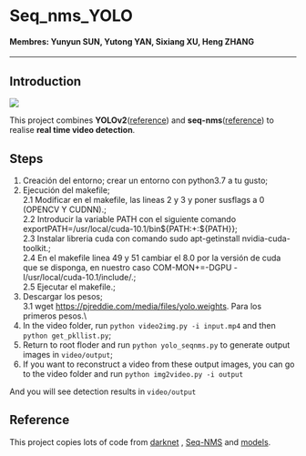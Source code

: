 # Seq_nms_YOLO

#### Membres: Yunyun SUN, Yutong YAN, Sixiang XU, Heng ZHANG

---

## Introduction

![](img/index.jpg) 

This project combines **YOLOv2**([reference](https://arxiv.org/abs/1506.02640)) and **seq-nms**([reference](https://arxiv.org/abs/1602.08465)) to realise **real time video detection**.

## Steps

1. Creación del entorno; crear un entorno con python3.7 a tu gusto;
1. Ejecución  del  makefile;\
2.1 Modificar en el makefile, las lineas 2 y 3 y poner susflags a 0 (OPENCV Y CUDNN).;\
2.2 Introducir la variable PATH con el siguiente comando exportPATH=/usr/local/cuda-10.1/bin${PATH:+:${PATH}};\
2.3 Instalar libreria cuda con comando sudo apt-getinstall nvidia-cuda-toolkit.;\
2.4 En el makefile linea 49 y 51 cambiar el 8.0 por la versión de cuda que se disponga, en nuestro caso COM-MON+=-DGPU -I/usr/local/cuda-10.1/include/.;\
2.5 Ejecutar el makefile.\;
1. Descargar  los  pesos;\
3.1 wget https://pjreddie.com/media/files/yolo.weights. Para los primeros pesos.\
1. In the video folder, run `python video2img.py -i input.mp4` and then `python get_pkllist.py`;
1. Return to root floder and run `python yolo_seqnms.py` to generate output images in `video/output`;
1. If you want to reconstruct a video from these output images, you can go to the video folder and run `python img2video.py -i output`

And you will see detection results in `video/output`

## Reference

This project copies lots of code from [darknet](https://github.com/pjreddie/darknet) , [Seq-NMS](https://github.com/lrghust/Seq-NMS) and  [models](https://github.com/tensorflow/models).
